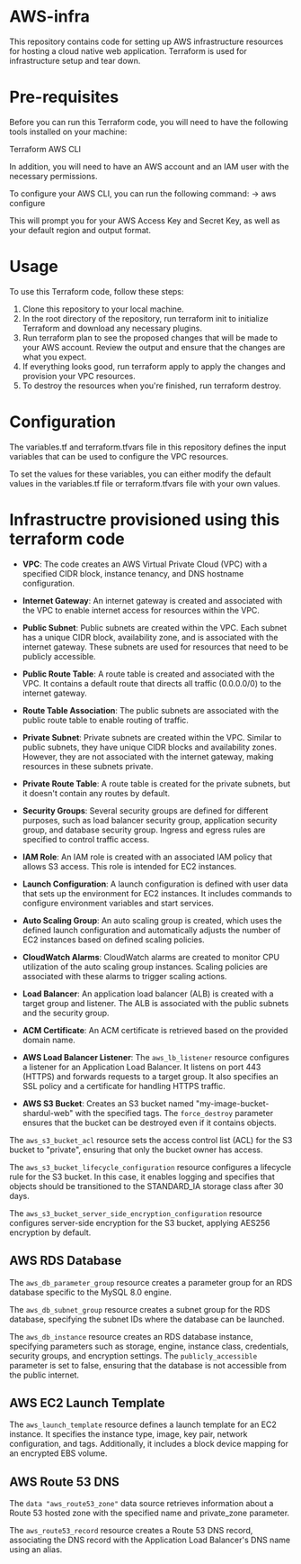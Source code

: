 # AWS-infra
This repository contains code for setting up AWS infrastructure resources for hosting a cloud native web application. Terraform is used for infrastructure setup and tear down.

# Pre-requisites
Before you can run this Terraform code, you will need to have the following tools installed on your machine:

Terraform
AWS CLI

In addition, you will need to have an AWS account and an IAM user with the necessary permissions.

To configure your AWS CLI, you can run the following command:
-> aws configure

This will prompt you for your AWS Access Key and Secret Key, as well as your default region and output format.

# Usage
To use this Terraform code, follow these steps:

1) Clone this repository to your local machine.
2) In the root directory of the repository, run terraform init to initialize Terraform and download any necessary plugins.
3) Run terraform plan to see the proposed changes that will be made to your AWS account. Review the output and ensure that the changes are what you expect.
4) If everything looks good, run terraform apply to apply the changes and provision your VPC resources.
5) To destroy the resources when you're finished, run terraform destroy.

# Configuration

The variables.tf and terraform.tfvars file in this repository defines the input variables that can be used to configure the VPC resources.

To set the values for these variables, you can either modify the default values in the variables.tf file or terraform.tfvars file with your own values.


# Infrastructre provisioned using this terraform code

- **VPC**: The code creates an AWS Virtual Private Cloud (VPC) with a specified CIDR block, instance tenancy, and DNS hostname configuration.

- **Internet Gateway**: An internet gateway is created and associated with the VPC to enable internet access for resources within the VPC.

- **Public Subnet**: Public subnets are created within the VPC. Each subnet has a unique CIDR block, availability zone, and is associated with the internet gateway. These subnets are used for resources that need to be publicly accessible.

- **Public Route Table**: A route table is created and associated with the VPC. It contains a default route that directs all traffic (0.0.0.0/0) to the internet gateway.

- **Route Table Association**: The public subnets are associated with the public route table to enable routing of traffic.

- **Private Subnet**: Private subnets are created within the VPC. Similar to public subnets, they have unique CIDR blocks and availability zones. However, they are not associated with the internet gateway, making resources in these subnets private.

- **Private Route Table**: A route table is created for the private subnets, but it doesn't contain any routes by default.

- **Security Groups**: Several security groups are defined for different purposes, such as load balancer security group, application security group, and database security group. Ingress and egress rules are specified to control traffic access.

- **IAM Role**: An IAM role is created with an associated IAM policy that allows S3 access. This role is intended for EC2 instances.

- **Launch Configuration**: A launch configuration is defined with user data that sets up the environment for EC2 instances. It includes commands to configure environment variables and start services.

- **Auto Scaling Group**: An auto scaling group is created, which uses the defined launch configuration and automatically adjusts the number of EC2 instances based on defined scaling policies.

- **CloudWatch Alarms**: CloudWatch alarms are created to monitor CPU utilization of the auto scaling group instances. Scaling policies are associated with these alarms to trigger scaling actions.

- **Load Balancer**: An application load balancer (ALB) is created with a target group and listener. The ALB is associated with the public subnets and the security group.

- **ACM Certificate**: An ACM certificate is retrieved based on the provided domain name.

- **AWS Load Balancer Listener**: The `aws_lb_listener` resource configures a listener for an Application Load Balancer. It listens on port 443 (HTTPS) and forwards requests to a target group. It also specifies an SSL policy and a certificate for handling HTTPS traffic.

- **AWS S3 Bucket**: Creates an S3 bucket named "my-image-bucket-shardul-web" with the specified tags. The `force_destroy` parameter ensures that the bucket can be destroyed even if it contains objects.

The `aws_s3_bucket_acl` resource sets the access control list (ACL) for the S3 bucket to "private", ensuring that only the bucket owner has access.

The `aws_s3_bucket_lifecycle_configuration` resource configures a lifecycle rule for the S3 bucket. In this case, it enables logging and specifies that objects should be transitioned to the STANDARD_IA storage class after 30 days.

The `aws_s3_bucket_server_side_encryption_configuration` resource configures server-side encryption for the S3 bucket, applying AES256 encryption by default.

## AWS RDS Database

The `aws_db_parameter_group` resource creates a parameter group for an RDS database specific to the MySQL 8.0 engine.

The `aws_db_subnet_group` resource creates a subnet group for the RDS database, specifying the subnet IDs where the database can be launched.

The `aws_db_instance` resource creates an RDS database instance, specifying parameters such as storage, engine, instance class, credentials, security groups, and encryption settings. The `publicly_accessible` parameter is set to false, ensuring that the database is not accessible from the public internet.

## AWS EC2 Launch Template

The `aws_launch_template` resource defines a launch template for an EC2 instance. It specifies the instance type, image, key pair, network configuration, and tags. Additionally, it includes a block device mapping for an encrypted EBS volume.

## AWS Route 53 DNS

The `data "aws_route53_zone"` data source retrieves information about a Route 53 hosted zone with the specified name and private_zone parameter.

The `aws_route53_record` resource creates a Route 53 DNS record, associating the DNS record with the Application Load Balancer's DNS name using an alias.




